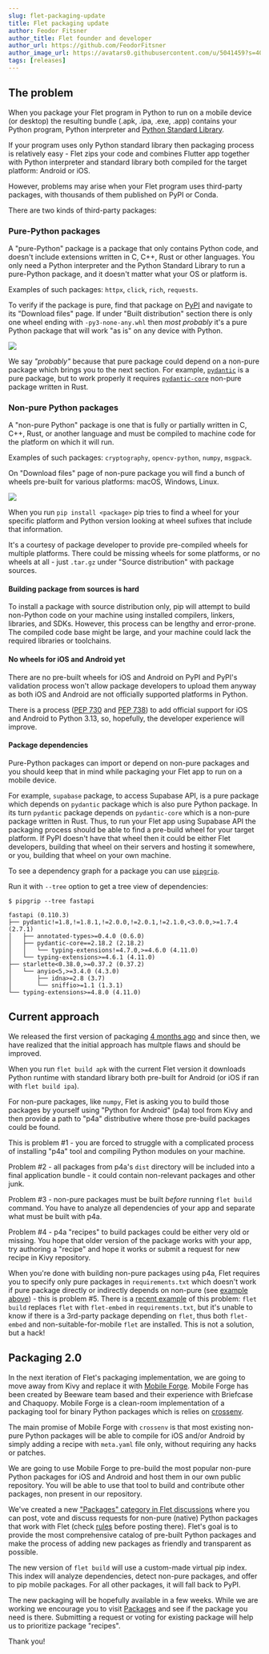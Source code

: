 ```yaml
---
slug: flet-packaging-update
title: Flet packaging update
author: Feodor Fitsner
author_title: Flet founder and developer
author_url: https://github.com/FeodorFitsner
author_image_url: https://avatars0.githubusercontent.com/u/5041459?s=400&v=4
tags: [releases]
---
```


## The problem

When you package your Flet program in Python to run on a mobile device (or desktop) the resulting
bundle (.apk, .ipa, .exe, .app) contains your Python program, Python interpreter and [Python Standard Library](https://docs.python.org/3/library/index.html).

If your program uses only Python standard library then packaging process is relatively easy - Flet zips your code and combines Flutter app together with Python interpreter and standard library both compiled for the target platform: Android or iOS.

However, problems may arise when your Flet program uses third-party packages, with thousands of them published on PyPI or Conda.

There are two kinds of third-party packages:

### Pure-Python packages

A "pure-Python" package is a package that only contains Python code, and doesn't include extensions written in C, C++, Rust or other languages. You only need a Python interpreter and the Python Standard Library to run a pure-Python package, and it doesn't matter what your OS or platform is.

Examples of such packages: `httpx`, `click`, `rich`, `requests`.

To verify if the package is pure, find that package on [PyPI](https://pypi.org) and navigate to its "Download files" page. If under "Built distribution" section there is only one wheel ending with `-py3-none-any.whl` then *most probably* it's a pure Python package that will work "as is" on any device with Python.

<img src="/img/blog/packaging/pypi-pure-package.png" className="screenshot-80 screenshot-rounded" />

We say *"probably"* because that pure package could depend on a non-pure package which brings you to the next section. For example, [`pydantic`](https://pypi.org/project/pydantic/#files) is a pure package, but to work properly it requires [`pydantic-core`](https://pypi.org/project/pydantic-core/#files) non-pure package written in Rust.

### Non-pure Python packages

A "non-pure Python" package is one that is fully or partially written in C, C++, Rust, or another language and must be compiled to machine code for the platform on which it will run.

Examples of such packages: `cryptography`, `opencv-python`, `numpy`, `msgpack`.

On "Download files" page of non-pure package you will find a bunch of wheels pre-built for various platforms: macOS, Windows, Linux.

<img src="/img/blog/packaging/pypi-non-pure-package.png" className="screenshot-80 screenshot-rounded" />

When you run `pip install <package>` pip tries to find a wheel for your specific platform and Python version looking at wheel sufixes that include that information.

It's a courtesy of package developer to provide pre-compiled wheels for multiple platforms. There could be missing wheels for some platforms, or no wheels at all - just `.tar.gz` under "Source distribution" with package sources.

#### Building package from sources is hard

To install a package with source distribution only, pip will attempt to build non-Python code on your machine using installed compilers, linkers, libraries, and SDKs. However, this process can be lengthy and error-prone. The compiled code base might be large, and your machine could lack the required libraries or toolchains.

#### No wheels for iOS and Android yet

There are no pre-built wheels for iOS and Android on PyPI and PyPI's validation process won't allow package developers to upload them anyway as both iOS and Android are not officially supported platforms in Python.

There is a process ([PEP 730](https://peps.python.org/pep-0730/) and [PEP 738](https://peps.python.org/pep-0738/)) to add official support for iOS and Android to Python 3.13, so, hopefully, the developer experience will improve.

#### Package dependencies

Pure-Python packages can import or depend on non-pure packages and you should keep that in mind while packaging your Flet app to run on a mobile device.

For example, `supabase` package, to access Supabase API, is a pure package which depends on `pydantic` package which is also pure Python package. In its turn `pydantic` package depends on `pydantic-core` which is a non-pure package written in Rust. Thus, to run your Flet app using Supabase API the packaging process should be able to find a pre-build wheel for your target platform. If PyPI doesn't have that wheel then it could be either Flet developers, building that wheel on their servers and hosting it somewhere, or you, building that wheel on your own machine.

To see a dependency graph for a package you can use [`pipgrip`](https://pypi.org/project/pipgrip/).

Run it with `--tree` option to get a tree view of dependencies:

```
$ pipgrip --tree fastapi

fastapi (0.110.3)
├── pydantic!=1.8,!=1.8.1,!=2.0.0,!=2.0.1,!=2.1.0,<3.0.0,>=1.7.4 (2.7.1)
│   ├── annotated-types>=0.4.0 (0.6.0)
│   ├── pydantic-core==2.18.2 (2.18.2)
│   │   └── typing-extensions!=4.7.0,>=4.6.0 (4.11.0)
│   └── typing-extensions>=4.6.1 (4.11.0)
├── starlette<0.38.0,>=0.37.2 (0.37.2)
│   └── anyio<5,>=3.4.0 (4.3.0)
│       ├── idna>=2.8 (3.7)
│       └── sniffio>=1.1 (1.3.1)
└── typing-extensions>=4.8.0 (4.11.0)
```

## Current approach

We released the first version of packaging [4 months ago](/blog/packaging-apps-for-distribution) and since then, we have realized that the initial approach has multple flaws and should be improved.

When you run `flet build apk` with the current Flet version it downloads Python runtime with standard library both pre-built for Android (or iOS if ran with `flet build ipa`).

For non-pure packages, like `numpy`, Flet is asking you to build those packages by yourself using "Python for Android" (p4a) tool from Kivy and then provide a path to "p4a" distributive where those pre-build packages could be found.

This is problem #1 - you are forced to struggle with a complicated process of installing "p4a" tool and compiling Python modules on your machine.

Problem #2 - all packages from p4a's `dist` directory will be included into a final application bundle - it could contain non-relevant packages and other junk.

Problem #3 - non-pure packages must be built *before* running `flet build` command. You have to analyze all dependencies of your app and separate what must be built with p4a.

Problem #4 - p4a "recipes" to build packages could be either very old or missing. You hope that older version of the package works with your app, try authoring a "recipe" and hope it works or submit a request for new recipe in Kivy repository.

When you're done with building non-pure packages using p4a, Flet requires you to specify only pure packages in `requirements.txt` which doesn't work if pure package directly or indirectly depends on non-pure (see [example above](#package-dependencies)) - this is problem #5. There is a [recent example](https://github.com/flet-dev/flet/issues/3114) of this problem: `flet build` replaces `flet` with `flet-embed` in `requirements.txt`, but it's unable to know if there is a 3rd-party package depending on `flet`, thus both `flet-embed` and non-suitable-for-mobile `flet` are installed. This is not a solution, but a hack!

## Packaging 2.0

In the next iteration of Flet's packaging implementation, we are going to move away from Kivy and replace it with [Mobile Forge](https://github.com/flet-dev/mobile-forge). Mobile Forge has been created by Beeware team based and their experience with Briefcase and Chaquopy. Mobile Forge is a clean-room implementation of a packaging tool for binary Python packages which is relies on [crossenv](https://github.com/benfogle/crossenv).

The main promise of Mobile Forge with `crossenv` is that most existing non-pure Python packages will be able to compile for iOS and/or Android by simply adding a recipe with `meta.yaml` file only, without requiring any hacks or patches.

We are going to use Mobile Forge to pre-build the most popular non-pure Python packages for iOS and Android and host them in our own public repository. You will be able to use that tool to build and contribute other packages, non present in our repository.

We've created a new ["Packages" category in Flet discussions](https://github.com/flet-dev/flet/discussions/categories/packages) where you can post, vote and discuss requests for non-pure (native) Python packages that work with Flet (check [rules](https://github.com/flet-dev/flet/discussions/3139) before posting there). Flet's goal is to provide the most comprehensive catalog of pre-built Python packages and make the process of adding new packages as friendly and transparent as possible.

The new version of `flet build` will use a custom-made virtual pip index. This index will analyze dependencies, detect non-pure packages, and offer to pip mobile packages. For all other packages, it will fall back to PyPI.

The new packaging will be hopefully available in a few weeks. While we are working we encourage you to visit [Packages](https://github.com/flet-dev/flet/discussions/categories/packages) and see if the package you need is there. Submitting a request or voting for existing package will help us to prioritize package "recipes".

Thank you!
